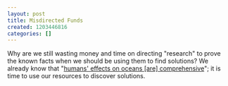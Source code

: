 ```yaml
---
layout: post
title: Misdirected Funds
created: 1203446816
categories: []
---
```

Why are we still wasting money and time on directing "research" to prove the known facts when we should be using them to find solutions? We already know that "<a href="http://www.washingtonpost.com/wp-dyn/content/article/2008/02/14/AR2008021401992.html" rel="external">humans' effects on oceans [are] comprehensive</a>"; it is time to use our resources to discover solutions.
